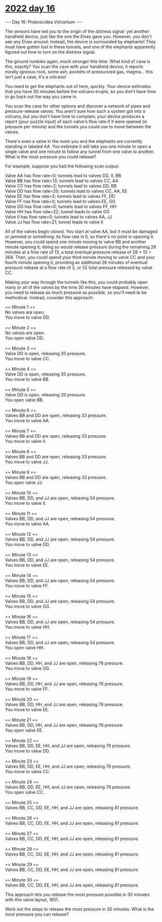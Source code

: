 # [2022 day 16](https://adventofcode.com/2022/day/16)

--- Day 16: Proboscidea Volcanium ---

The sensors have led you to the origin of the distress signal: yet another handheld device, just like the one the Elves gave you. However, you don't see any Elves around; instead, the device is surrounded by elephants! They must have gotten lost in these tunnels, and one of the elephants apparently figured out how to turn on the distress signal.

The ground rumbles again, much stronger this time. What kind of cave is this, exactly? You scan the cave with your handheld device; it reports mostly igneous rock, some ash, pockets of pressurized gas, magma... this isn't just a cave, it's a volcano!

You need to get the elephants out of here, quickly. Your device estimates that you have 30 minutes before the volcano erupts, so you don't have time to go back out the way you came in.

You scan the cave for other options and discover a network of pipes and pressure-release valves. You aren't sure how such a system got into a volcano, but you don't have time to complain; your device produces a report (your puzzle input) of each valve's flow rate if it were opened (in pressure per minute) and the tunnels you could use to move between the valves.

There's even a valve in the room you and the elephants are currently standing in labeled AA. You estimate it will take you one minute to open a single valve and one minute to follow any tunnel from one valve to another. What is the most pressure you could release?

For example, suppose you had the following scan output:

Valve AA has flow rate=0; tunnels lead to valves DD, II, BB\
Valve BB has flow rate=13; tunnels lead to valves CC, AA\
Valve CC has flow rate=2; tunnels lead to valves DD, BB\
Valve DD has flow rate=20; tunnels lead to valves CC, AA, EE\
Valve EE has flow rate=3; tunnels lead to valves FF, DD\
Valve FF has flow rate=0; tunnels lead to valves EE, GG\
Valve GG has flow rate=0; tunnels lead to valves FF, HH\
Valve HH has flow rate=22; tunnel leads to valve GG\
Valve II has flow rate=0; tunnels lead to valves AA, JJ\
Valve JJ has flow rate=21; tunnel leads to valve II

All of the valves begin closed. You start at valve AA, but it must be damaged or jammed or something: its flow rate is 0, so there's no point in opening it. However, you could spend one minute moving to valve BB and another minute opening it; doing so would release pressure during the remaining 28 minutes at a flow rate of 13, a total eventual pressure release of 28 * 13 = 364. Then, you could spend your third minute moving to valve CC and your fourth minute opening it, providing an additional 26 minutes of eventual pressure release at a flow rate of 2, or 52 total pressure released by valve CC.

Making your way through the tunnels like this, you could probably open many or all of the valves by the time 30 minutes have elapsed. However, you need to release as much pressure as possible, so you'll need to be methodical. Instead, consider this approach:

== Minute 1 ==\
No valves are open.\
You move to valve DD.\
\
== Minute 2 ==\
No valves are open.\
You open valve DD.\
\
== Minute 3 ==\
Valve DD is open, releasing 20 pressure.\
You move to valve CC.\
\
== Minute 4 ==\
Valve DD is open, releasing 20 pressure.\
You move to valve BB.\
\
== Minute 5 ==\
Valve DD is open, releasing 20 pressure.\
You open valve BB.\
\
== Minute 6 ==\
Valves BB and DD are open, releasing 33 pressure.\
You move to valve AA.\
\
== Minute 7 ==\
Valves BB and DD are open, releasing 33 pressure.\
You move to valve II.\
\
== Minute 8 ==\
Valves BB and DD are open, releasing 33 pressure.\
You move to valve JJ.\
\
== Minute 9 ==\
Valves BB and DD are open, releasing 33 pressure.\
You open valve JJ.\
\
== Minute 10 ==\
Valves BB, DD, and JJ are open, releasing 54 pressure.\
You move to valve II.\
\
== Minute 11 ==\
Valves BB, DD, and JJ are open, releasing 54 pressure.\
You move to valve AA.\
\
== Minute 12 ==\
Valves BB, DD, and JJ are open, releasing 54 pressure.\
You move to valve DD.\
\
== Minute 13 ==\
Valves BB, DD, and JJ are open, releasing 54 pressure.\
You move to valve EE.\
\
== Minute 14 ==\
Valves BB, DD, and JJ are open, releasing 54 pressure.\
You move to valve FF.\
\
== Minute 15 ==\
Valves BB, DD, and JJ are open, releasing 54 pressure.\
You move to valve GG.\
\
== Minute 16 ==\
Valves BB, DD, and JJ are open, releasing 54 pressure.\
You move to valve HH.\
\
== Minute 17 ==\
Valves BB, DD, and JJ are open, releasing 54 pressure.\
You open valve HH.\
\
== Minute 18 ==\
Valves BB, DD, HH, and JJ are open, releasing 76 pressure.\
You move to valve GG.\
\
== Minute 19 ==\
Valves BB, DD, HH, and JJ are open, releasing 76 pressure.\
You move to valve FF.\
\
== Minute 20 ==\
Valves BB, DD, HH, and JJ are open, releasing 76 pressure.\
You move to valve EE.\
\
== Minute 21 ==\
Valves BB, DD, HH, and JJ are open, releasing 76 pressure.\
You open valve EE.\
\
== Minute 22 ==\
Valves BB, DD, EE, HH, and JJ are open, releasing 79 pressure.\
You move to valve DD.\
\
== Minute 23 ==\
Valves BB, DD, EE, HH, and JJ are open, releasing 79 pressure.\
You move to valve CC.\
\
== Minute 24 ==\
Valves BB, DD, EE, HH, and JJ are open, releasing 79 pressure.\
You open valve CC.\
\
== Minute 25 ==\
Valves BB, CC, DD, EE, HH, and JJ are open, releasing 81 pressure.\
\
== Minute 26 ==\
Valves BB, CC, DD, EE, HH, and JJ are open, releasing 81 pressure.\
\
== Minute 27 ==\
Valves BB, CC, DD, EE, HH, and JJ are open, releasing 81 pressure.\
\
== Minute 28 ==\
Valves BB, CC, DD, EE, HH, and JJ are open, releasing 81 pressure.\
\
== Minute 29 ==\
Valves BB, CC, DD, EE, HH, and JJ are open, releasing 81 pressure.\
\
== Minute 30 ==\
Valves BB, CC, DD, EE, HH, and JJ are open, releasing 81 pressure.

This approach lets you release the most pressure possible in 30 minutes with this valve layout, 1651.

Work out the steps to release the most pressure in 30 minutes. What is the most pressure you can release?